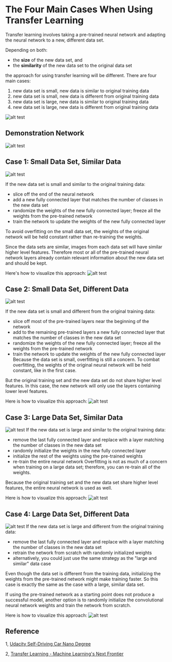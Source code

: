 # The Four Main Cases When Using Transfer Learning

Transfer learning involves taking a pre-trained neural network and adapting the neural network to a new, different data set.

Depending on both:

* the **size** of the new data set, and
* the **similarity** of the new data set to the original data set

the approach for using transfer learning will be different. There are four main cases:

 1. new data set is small, new data is similar to original training data
 2. new data set is small, new data is different from original training data
 3. new data set is large, new data is similar to original training data
 4. new data set is large, new data is different from original training data

![alt test][image1]
## Demonstration Network   

![alt test][image2]

## Case 1: Small Data Set, Similar Data

![alt test][image3]   

If the new data set is small and similar to the original training data:

* slice off the end of the neural network
* add a new fully connected layer that matches the number of classes in the new data set
* randomize the weights of the new fully connected layer; freeze all the weights from the pre-trained network
* train the network to update the weights of the new fully connected layer

To avoid overfitting on the small data set, the weights of the original network will be held constant rather than re-training the weights.

Since the data sets are similar, images from each data set will have similar higher level features. Therefore most or all of the pre-trained neural network layers already contain relevant information about the new data set and should be kept.

Here's how to visualize this approach:
![alt test][image4]

## Case 2: Small Data Set, Different Data

![alt test][image5]

If the new data set is small and different from the original training data:

* slice off most of the pre-trained layers near the beginning of the network
* add to the remaining pre-trained layers a new fully connected layer that matches the number of classes in the new data set
* randomize the weights of the new fully connected layer; freeze all the weights from the pre-trained network
* train the network to update the weights of the new fully connected layer
Because the data set is small, overfitting is still a concern. To combat overfitting, the weights of the original neural network will be held constant, like in the first case.

But the original training set and the new data set do not share higher level features. In this case, the new network will only use the layers containing lower level features.

Here is how to visualize this approach:
![alt test][image6]

## Case 3: Large Data Set, Similar Data
![alt test][image7]
If the new data set is large and similar to the original training data:

* remove the last fully connected layer and replace with a layer matching the number of classes in the new data set
* randomly initialize the weights in the new fully connected layer
* initialize the rest of the weights using the pre-trained weights
* re-train the entire neural network
Overfitting is not as much of a concern when training on a large data set; therefore, you can re-train all of the weights.

Because the original training set and the new data set share higher level features, the entire neural network is used as well.

Here is how to visualize this approach:
![alt test][image8]

## Case 4: Large Data Set, Different Data
![alt test][image9]
If the new data set is large and different from the original training data:

* remove the last fully connected layer and replace with a layer matching the number of classes in the new data set
* retrain the network from scratch with randomly initialized weights
* alternatively, you could just use the same strategy as the "large and similar" data case

Even though the data set is different from the training data, initializing the weights from the pre-trained network might make training faster. So this case is exactly the same as the case with a large, similar data set.

If using the pre-trained network as a starting point does not produce a successful model, another option is to randomly initialize the convolutional neural network weights and train the network from scratch.

Here is how to visualize this approach:
![alt test][image10]

## Reference
1, [Udacity Self-Driving Car Nano Degree](https://www.udacity.com/drive)

2, [Transfer Learning - Machine Learning's Next Frontier](http://sebastianruder.com/transfer-learning/index.html)



[//]: # (Image References)

[image1]: ./pic/02-guide-how-transfer-learning-v3-01.png "Visualization"
[image2]: ./pic/02-guide-how-transfer-learning-v3-02.png "Traffic Sign 1"
[image3]: ./pic/02-guide-how-transfer-learning-v3-03.png "Traffic Sign 2"
[image4]: ./pic/02-guide-how-transfer-learning-v3-04.png "Traffic Sign 3"
[image5]: ./pic/02-guide-how-transfer-learning-v3-05.png "Traffic Sign 4"
[image6]: ./pic/02-guide-how-transfer-learning-v3-06.png "Traffic Sign 5"
[image7]: ./pic/02-guide-how-transfer-learning-v3-07.png "Traffic Sign 6"
[image8]: ./pic/02-guide-how-transfer-learning-v3-08.png "Traffic Sign 6"
[image9]: ./pic/02-guide-how-transfer-learning-v3-09.png "Traffic Sign 6"
[image10]: ./pic/02-guide-how-transfer-learning-v3-10.png "Traffic Sign 6"

